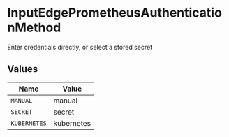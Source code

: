 # InputEdgePrometheusAuthenticationMethod

Enter credentials directly, or select a stored secret


## Values

| Name         | Value        |
| ------------ | ------------ |
| `MANUAL`     | manual       |
| `SECRET`     | secret       |
| `KUBERNETES` | kubernetes   |